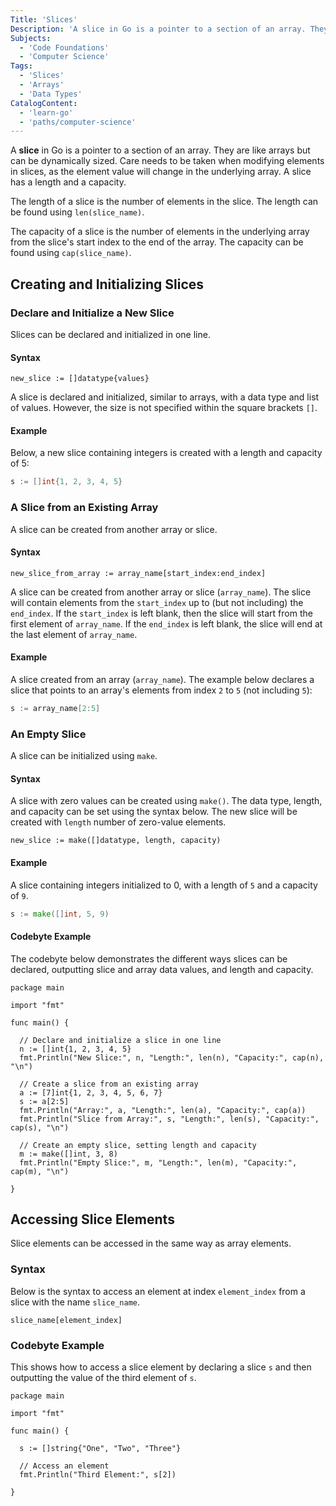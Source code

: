 ```yaml
---
Title: 'Slices'
Description: 'A slice in Go is a pointer to a section of an array. They are like arrays but can be dynamically sized.'
Subjects:
  - 'Code Foundations'
  - 'Computer Science'
Tags:
  - 'Slices'
  - 'Arrays'
  - 'Data Types'
CatalogContent:
  - 'learn-go'
  - 'paths/computer-science'
---
```


A **slice** in Go is a pointer to a section of an array. They are like arrays but can be dynamically sized. Care needs to be taken when modifying elements in slices, as the element value will change in the underlying array. A slice has a length and a capacity.

The length of a slice is the number of elements in the slice. The length can be found using `len(slice_name)`.

The capacity of a slice is the number of elements in the underlying array from the slice's start index to the end of the array. The capacity can be found using `cap(slice_name)`.

## Creating and Initializing Slices

### Declare and Initialize a New Slice

Slices can be declared and initialized in one line.

#### Syntax

```pseudo
new_slice := []datatype{values}
```

A slice is declared and initialized, similar to arrays, with a data type and list of values. However, the size is not specified within the square brackets `[]`.

#### Example

Below, a new slice containing integers is created with a length and capacity of 5:

```go
s := []int{1, 2, 3, 4, 5}
```

### A Slice from an Existing Array

A slice can be created from another array or slice.

#### Syntax

```pseudo
new_slice_from_array := array_name[start_index:end_index]
```

A slice can be created from another array or slice (`array_name`). The slice will contain elements from the `start_index` up to (but not including) the `end_index`. If the `start_index` is left blank, then the slice will start from the first element of `array_name`. If the `end_index` is left blank, the slice will end at the last element of `array_name`.

#### Example

A slice created from an array (`array_name`). The example below declares a slice that points to an array's elements from index `2` to `5` (not including `5`):

```go
s := array_name[2:5]
```

### An Empty Slice

A slice can be initialized using `make`.

#### Syntax

A slice with zero values can be created using `make()`. The data type, length, and capacity can be set using the syntax below. The new slice will be created with `length` number of zero-value elements.

```pseudo
new_slice := make([]datatype, length, capacity)
```

#### Example

A slice containing integers initialized to 0, with a length of `5` and a capacity of `9`.

```go
s := make([]int, 5, 9)
```

#### Codebyte Example

The codebyte below demonstrates the different ways slices can be declared, outputting slice and array data values, and length and capacity.

```codebyte/go
package main

import "fmt"

func main() {

  // Declare and initialize a slice in one line
  n := []int{1, 2, 3, 4, 5}
  fmt.Println("New Slice:", n, "Length:", len(n), "Capacity:", cap(n), "\n")

  // Create a slice from an existing array
  a := [7]int{1, 2, 3, 4, 5, 6, 7}
  s := a[2:5]
  fmt.Println("Array:", a, "Length:", len(a), "Capacity:", cap(a))
  fmt.Println("Slice from Array:", s, "Length:", len(s), "Capacity:", cap(s), "\n")

  // Create an empty slice, setting length and capacity
  m := make([]int, 3, 8)
  fmt.Println("Empty Slice:", m, "Length:", len(m), "Capacity:", cap(m), "\n")

}
```

## Accessing Slice Elements

Slice elements can be accessed in the same way as array elements.

### Syntax

Below is the syntax to access an element at index `element_index` from a slice with the name `slice_name`.

```pseudo
slice_name[element_index]
```

### Codebyte Example

This shows how to access a slice element by declaring a slice `s` and then outputting the value of the third element of `s`.

```codebyte/go
package main

import "fmt"

func main() {

  s := []string{"One", "Two", "Three"}

  // Access an element
  fmt.Println("Third Element:", s[2])

}
```
